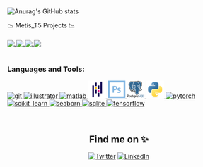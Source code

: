 
<br />

![Anurag's GitHub stats](https://github-readme-stats.vercel.app/api?username=Nadia-143&show_icons=true&theme=material-palenight)
<br />



  

  
<summary> 📉 Metis_T5 Projects 📉 </summary>

</br>

<a href="https://github.com/Nadia-143/EDA_project_1_METIS_T5" target="_blank">
  <img align="center" src="https://github-readme-stats.vercel.app/api/pin/?username=Nadia-143&repo=EDA_project_1_METIS_T5&theme=material-palenight" />
</a>
<a href="https://github.com/Nadia-143/LinRegg_Project2_Metis_T5" target="_blank">
 <img align="center" src="https://github-readme-stats.vercel.app/api/pin/?username=Nadia-143&repo=LinRegg_Project2_Metis_T5&theme=material-palenight" />
</a>

<a href="https://github.com/Nadia-143/Classification_Project_Metis_T5" target="_blank">
  <img align="center" src="https://github-readme-stats.vercel.app/api/pin/?username=Nadia-143&repo=Classification_Project_Metis_T5&theme=material-palenight" />
</a>

<a href="https://github.com/Nadia-143/project4_T5_NLP" target="_blank">
  <img align="center" src="https://github-readme-stats.vercel.app/api/pin/?username=Nadia-143&repo=project4_T5_NLP&theme=material-palenight" />
</a>

<div align="center">



 <br /> 

 <h3 align="left">Languages and Tools:</h3>
<p align="left"> <a href="https://git-scm.com/" target="_blank" rel="noreferrer"> <img src="https://www.vectorlogo.zone/logos/git-scm/git-scm-icon.svg" alt="git" width="40" height="40"/> </a> <a href="https://www.adobe.com/in/products/illustrator.html" target="_blank" rel="noreferrer"> <img src="https://www.vectorlogo.zone/logos/adobe_illustrator/adobe_illustrator-icon.svg" alt="illustrator" width="40" height="40"/> </a> <a href="https://www.mathworks.com/" target="_blank" rel="noreferrer"> <img src="https://upload.wikimedia.org/wikipedia/commons/2/21/Matlab_Logo.png" alt="matlab" width="40" height="40"/> </a> <a href="https://pandas.pydata.org/" target="_blank" rel="noreferrer"> <img src="https://raw.githubusercontent.com/devicons/devicon/2ae2a900d2f041da66e950e4d48052658d850630/icons/pandas/pandas-original.svg" alt="pandas" width="40" height="40"/> </a> <a href="https://www.photoshop.com/en" target="_blank" rel="noreferrer"> <img src="https://raw.githubusercontent.com/devicons/devicon/master/icons/photoshop/photoshop-line.svg" alt="photoshop" width="40" height="40"/> </a> <a href="https://www.postgresql.org" target="_blank" rel="noreferrer"> <img src="https://raw.githubusercontent.com/devicons/devicon/master/icons/postgresql/postgresql-original-wordmark.svg" alt="postgresql" width="40" height="40"/> </a> <a href="https://www.python.org" target="_blank" rel="noreferrer"> <img src="https://raw.githubusercontent.com/devicons/devicon/master/icons/python/python-original.svg" alt="python" width="40" height="40"/> </a> <a href="https://pytorch.org/" target="_blank" rel="noreferrer"> <img src="https://www.vectorlogo.zone/logos/pytorch/pytorch-icon.svg" alt="pytorch" width="40" height="40"/> </a> <a href="https://scikit-learn.org/" target="_blank" rel="noreferrer"> <img src="https://upload.wikimedia.org/wikipedia/commons/0/05/Scikit_learn_logo_small.svg" alt="scikit_learn" width="40" height="40"/> </a> <a href="https://seaborn.pydata.org/" target="_blank" rel="noreferrer"> <img src="https://seaborn.pydata.org/_images/logo-mark-lightbg.svg" alt="seaborn" width="40" height="40"/> </a> <a href="https://www.sqlite.org/" target="_blank" rel="noreferrer"> <img src="https://www.vectorlogo.zone/logos/sqlite/sqlite-icon.svg" alt="sqlite" width="40" height="40"/> </a> <a href="https://www.tensorflow.org" target="_blank" rel="noreferrer"> <img src="https://www.vectorlogo.zone/logos/tensorflow/tensorflow-icon.svg" alt="tensorflow" width="40" height="40"/> </a> </p>
  
  
<br/>  

## Find me on ✨

<!-- Actual text -->

 [![Twitter][1.2]][1] [![LinkedIn][2.2]][2]

<!-- Icons -->

[1.2]: http://i.imgur.com/wWzX9uB.png (twitter icon without padding)
[2.2]: https://raw.githubusercontent.com/MartinHeinz/MartinHeinz/master/linkedin-3-16.png (LinkedIn icon without padding)

<!-- Links to your social media accounts -->

[1]: https://twitter.com/Nostalgia_143
[2]: https://www.linkedin.com/in/nadia-alghamdi-070a93b0
